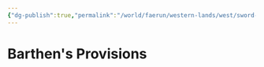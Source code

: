 ```yaml
---
{"dg-publish":true,"permalink":"/world/faerun/western-lands/west/sword-coast/phandalin/barthen-s-provisions/"}
---
```



# Barthen's Provisions